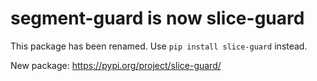 # segment-guard is now slice-guard

This package has been renamed. Use `pip install slice-guard` instead.

New package: https://pypi.org/project/slice-guard/
